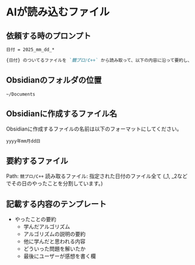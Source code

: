 # AIが読み込むファイル

## 依頼する時のプロンプト

```md
日付 = 2025_mm_dd_*

{日付} のついてるファイルを `競プロ/C++` から読み取って、以下の内容に沿って要約し、ルールに従いObsidianに書き込んでください。
```

## Obsidianのフォルダの位置

`~/Documents`

## Obsidianに作成するファイル名

Obsidianに作成するファイルの名前は以下のフォーマットにしてください。

`yyyy年mm月dd日`

## 要約するファイル

Path: `競プロ/C++`
読み取るファイル: 指定された日付のファイル全て (_1, _2などでその日のやったことを分割しています。)

## 記載する内容のテンプレート

- やったことの要約
  - 学んだアルゴリズム
  - アルゴリズムの説明の要約
  - 他に学んだと思われる内容
  - どういった問題を解いたか
  - 最後にユーザーが感想を書く欄
